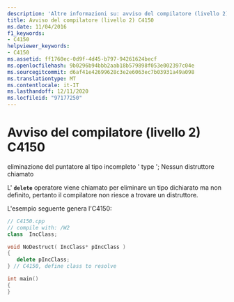 ```yaml
---
description: 'Altre informazioni su: avviso del compilatore (livello 2) C4150'
title: Avviso del compilatore (livello 2) C4150
ms.date: 11/04/2016
f1_keywords:
- C4150
helpviewer_keywords:
- C4150
ms.assetid: ff1760ec-0d9f-4d45-b797-94261624becf
ms.openlocfilehash: 9b0296b94bbb2aab18b579898f053e002397c04e
ms.sourcegitcommit: d6af41e42699628c3e2e6063ec7b03931a49a098
ms.translationtype: MT
ms.contentlocale: it-IT
ms.lasthandoff: 12/11/2020
ms.locfileid: "97177250"
---
```

# <a name="compiler-warning-level-2-c4150"></a>Avviso del compilatore (livello 2) C4150

eliminazione del puntatore al tipo incompleto ' type '; Nessun distruttore chiamato

L' **`delete`** operatore viene chiamato per eliminare un tipo dichiarato ma non definito, pertanto il compilatore non riesce a trovare un distruttore.

L'esempio seguente genera l'C4150:

```cpp
// C4150.cpp
// compile with: /W2
class  IncClass;

void NoDestruct( IncClass* pIncClass )
{
   delete pIncClass;
} // C4150, define class to resolve

int main()
{
}
```
